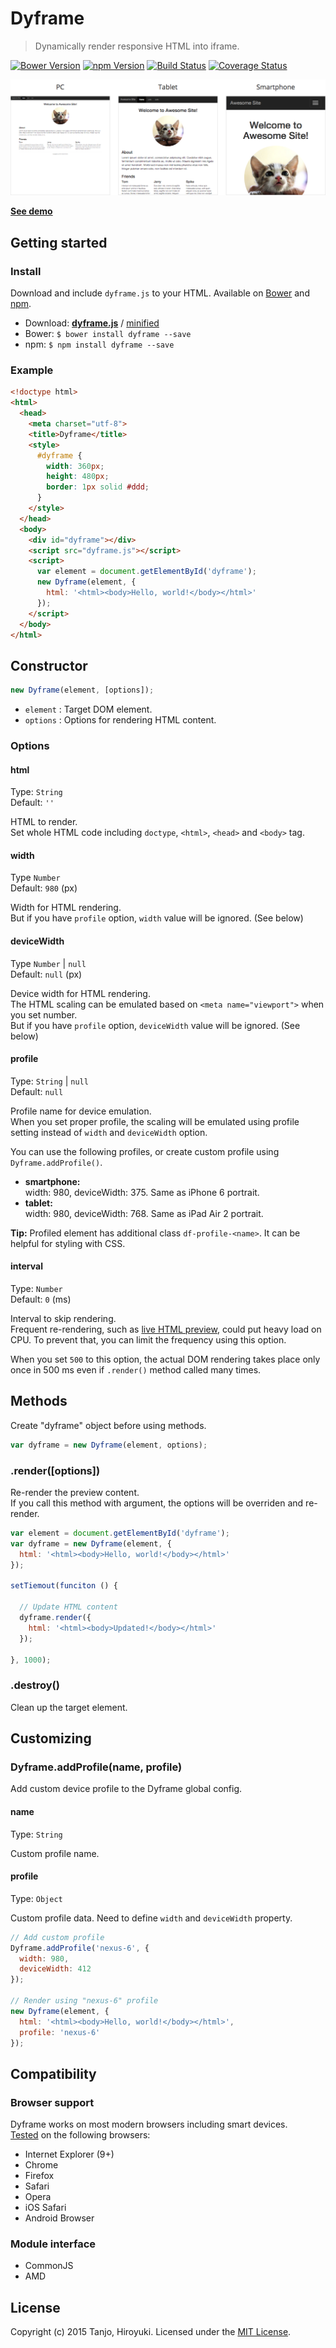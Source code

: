 # Dyframe
> Dynamically render responsive HTML into iframe.

[![Bower Version][bower-image]][bower-url]
[![npm Version][npm-image]][npm-url]
[![Build Status][travis-image]][travis-url]
[![Coverage Status][coveralls-image]][coveralls-url]

[![Dyframe](demo/demo.png)](http://htanjo.github.io/dyframe/)

[**See demo**](http://htanjo.github.io/dyframe/)

## Getting started
### Install

Download and include `dyframe.js` to your HTML.
Available on [Bower](http://bower.io/) and [npm](https://www.npmjs.com/).

* Download: [**dyframe.js**][uncompressed-url] / [minified][minified-url]
* Bower: `$ bower install dyframe --save`
* npm: `$ npm install dyframe --save`

### Example
```html
<!doctype html>
<html>
  <head>
    <meta charset="utf-8">
    <title>Dyframe</title>
    <style>
      #dyframe {
        width: 360px;
        height: 480px;
        border: 1px solid #ddd;
      }
    </style>
  </head>
  <body>
    <div id="dyframe"></div>
    <script src="dyframe.js"></script>
    <script>
      var element = document.getElementById('dyframe');
      new Dyframe(element, {
        html: '<html><body>Hello, world!</body></html>'
      });
    </script>
  </body>
</html>
```

## Constructor
```js
new Dyframe(element, [options]);
```

- `element` : Target DOM element.
- `options` : Options for rendering HTML content.

### Options

#### html
Type: `String`  
Default: `''`

HTML to render.  
Set whole HTML code including `doctype`, `<html>`, `<head>` and `<body>` tag.

#### width
Type `Number`  
Default: `980` (px)

Width for HTML rendering.  
But if you have `profile` option, `width` value will be ignored. (See below)

#### deviceWidth
Type `Number` | `null`  
Default: `null` (px)

Device width for HTML rendering.  
The HTML scaling can be emulated based on `<meta name="viewport">` when you set number.  
But if you have `profile` option, `deviceWidth` value will be ignored. (See below)

#### profile
Type: `String` | `null`  
Default: `null`

Profile name for device emulation.  
When you set proper profile, the scaling will be emulated using profile setting instead of `width` and `deviceWidth` option.

You can use the following profiles, or create custom profile using `Dyframe.addProfile()`.

- **smartphone:**  
  width: 980, deviceWidth: 375. Same as iPhone 6 portrait.
- **tablet:**  
  width: 980, deviceWidth: 768. Same as iPad Air 2 portrait.

**Tip:** Profiled element has additional class `df-profile-<name>`.
It can be helpful for styling with CSS.

#### interval
Type: `Number`  
Default: `0` (ms)

Interval to skip rendering.  
Frequent re-rendering, such as [live HTML preview](http://htanjo.github.io/dyframe/), could put heavy load on CPU.
To prevent that, you can limit the frequency using this option.

When you set `500` to this option, the actual DOM rendering takes place only once in 500 ms even if `.render()` method called many times.

## Methods
Create "dyframe" object before using methods.

```js
var dyframe = new Dyframe(element, options);
```

### .render([options])
Re-render the preview content.  
If you call this method with argument, the options will be overriden and re-render.

```js
var element = document.getElementById('dyframe');
var dyframe = new Dyframe(element, {
  html: '<html><body>Hello, world!</body></html>'
});

setTiemout(funciton () {

  // Update HTML content
  dyframe.render({
    html: '<html><body>Updated!</body></html>'
  });

}, 1000);
```

### .destroy()
Clean up the target element.

## Customizing

### Dyframe.addProfile(name, profile)
Add custom device profile to the Dyframe global config.

#### name
Type: `String`

Custom profile name.

#### profile
Type: `Object`

Custom profile data.
Need to define `width` and `deviceWidth` property.

```js
// Add custom profile
Dyframe.addProfile('nexus-6', {
  width: 980,
  deviceWidth: 412
});

// Render using "nexus-6" profile
new Dyframe(element, {
  html: '<html><body>Hello, world!</body></html>',
  profile: 'nexus-6'
});

```

## Compatibility

### Browser support
Dyframe works on most modern browsers including smart devices.  
[Tested](https://saucelabs.com/u/dyframe) on the following browsers:

- Internet Explorer (9+)
- Chrome
- Firefox
- Safari
- Opera
- iOS Safari
- Android Browser

### Module interface
- CommonJS
- AMD

## License
Copyright (c) 2015 Tanjo, Hiroyuki. Licensed under the [MIT License](LICENSE).

[bower-image]: https://img.shields.io/bower/v/dyframe.svg
[bower-url]: http://bower.io/
[npm-image]: https://img.shields.io/npm/v/dyframe.svg
[npm-url]: https://www.npmjs.com/package/dyframe
[travis-image]: https://img.shields.io/travis/htanjo/dyframe/master.svg
[travis-url]: https://travis-ci.org/htanjo/dyframe
[coveralls-image]: https://img.shields.io/coveralls/htanjo/dyframe/master.svg
[coveralls-url]: https://coveralls.io/r/htanjo/dyframe
[uncompressed-url]: https://github.com/htanjo/dyframe/raw/v0.5.0/dyframe.js
[minified-url]: https://github.com/htanjo/dyframe/raw/v0.5.0/dyframe.min.js
